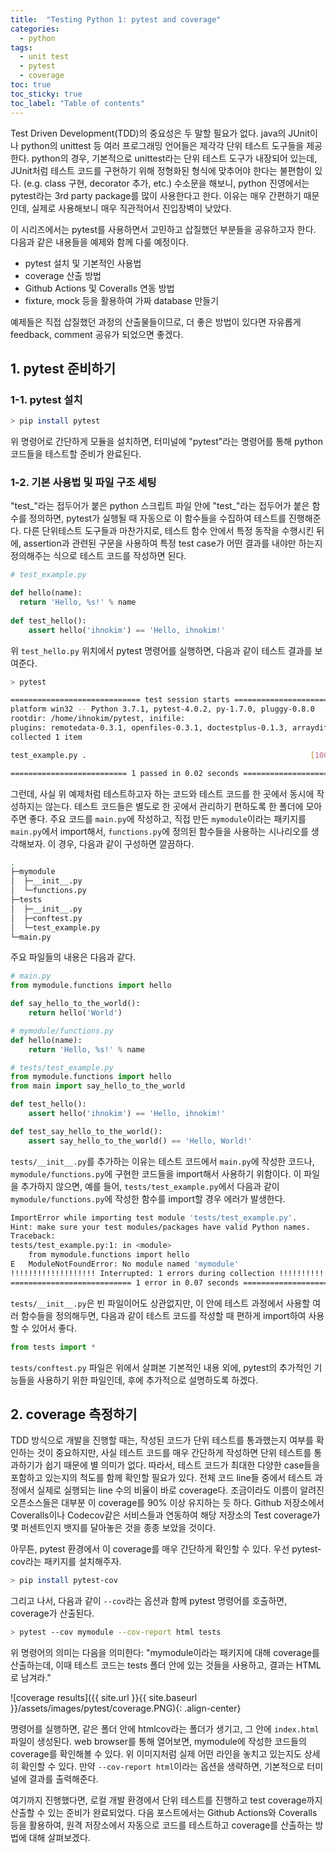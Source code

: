 ```yaml
---
title:  "Testing Python 1: pytest and coverage"
categories: 
  - python
tags:
  - unit test
  - pytest
  - coverage
toc: true
toc_sticky: true
toc_label: "Table of contents"
---
```


Test Driven Development(TDD)의 중요성은 두 말할 필요가 없다. java의 JUnit이나 python의 unittest 등 여러 프로그래밍 언어들은 제각각 단위 테스트 도구들을 제공한다.
python의 경우, 기본적으로 unittest라는 단위 테스트 도구가 내장되어 있는데, JUnit처럼 테스트 코드를 구현하기 위해 정형화된 형식에 맞추어야 한다는 불편함이 있다. (e.g. class 구현, decorator 추가, etc.)
수소문을 해보니, python 진영에서는 pytest라는 3rd party package를 많이 사용한다고 한다. 이유는 매우 간편하기 때문인데, 실제로 사용해보니 매우 직관적어서 진입장벽이 낮았다.

이 시리즈에서는 pytest를 사용하면서 고민하고 삽질했던 부분들을 공유하고자 한다. 다음과 같은 내용들을 예제와 함께 다룰 예정이다.
- pytest 설치 및 기본적인 사용법
- coverage 산출 방법
- Github Actions 및 Coveralls 연동 방법
- fixture, mock 등을 활용하여 가짜 database 만들기

예제들은 직접 삽질했던 과정의 산출물들이므로, 더 좋은 방법이 있다면 자유롭게 feedback, comment 공유가 되었으면 좋겠다.

## 1. pytest 준비하기
### 1-1. pytest 설치
``` bash
> pip install pytest
```
위 명령어로 간단하게 모듈을 설치하면, 터미널에 "pytest"라는 명령어를 통해 python 코드들을 테스트할 준비가 완료된다.

### 1-2. 기본 사용법 및 파일 구조 세팅
"test_"라는 접두어가 붙은 python 스크립트 파일 안에 "test_"라는 접두어가 붙은 함수를 정의하면, pytest가 실행될 때 자동으로 이 함수들을 수집하여 테스트를 진행해준다. 다른 단위테스트 도구들과 마찬가지로, 테스트 함수 안에서 특정 동작을 수행시킨 뒤에, assertion과 관련된 구문을 사용하여 특정 test case가 어떤 결과를 내야만 하는지 정의해주는 식으로 테스트 코드를 작성하면 된다.
``` python
# test_example.py

def hello(name):
  return 'Hello, %s!' % name
 
def test_hello():
    assert hello('ihnokim') == 'Hello, ihnokim!'
```
위 ```test_hello.py``` 위치에서 pytest 명령어를 실행하면, 다음과 같이 테스트 결과를 보여준다.
``` bash
> pytest
```
``` bash
============================= test session starts =============================
platform win32 -- Python 3.7.1, pytest-4.0.2, py-1.7.0, pluggy-0.8.0
rootdir: /home/ihnokim/pytest, inifile:
plugins: remotedata-0.3.1, openfiles-0.3.1, doctestplus-0.1.3, arraydiff-0.2
collected 1 item                                                               

test_example.py .                                                  [100%]

========================== 1 passed in 0.02 seconds ===========================
```
그런데, 사실 위 예제처럼 테스트하고자 하는 코드와 테스트 코드를 한 곳에서 동시에 작성하지는 않는다.
테스트 코드들은 별도로 한 곳에서 관리하기 편하도록 한 폴더에 모아주면 좋다.
주요 코드를 ```main.py```에 작성하고, 직접 만든 ```mymodule```이라는 패키지를 ```main.py```에서 import해서, ```functions.py```에 정의된 함수들을 사용하는 시나리오를 생각해보자.
이 경우, 다음과 같이 구성하면 깔끔하다.
``` bash
.
├─mymodule
│  ├─__init__.py
│  └─functions.py
├─tests
│  ├─__init__.py
│  ├─conftest.py
│  └─test_example.py
└─main.py
```
주요 파일들의 내용은 다음과 같다.
``` python
# main.py
from mymodule.functions import hello

def say_hello_to_the_world():
    return hello('World')
```
``` python
# mymodule/functions.py
def hello(name):
    return 'Hello, %s!' % name
```
``` python
# tests/test_example.py
from mymodule.functions import hello
from main import say_hello_to_the_world

def test_hello():
    assert hello('ihnokim') == 'Hello, ihnokim!'

def test_say_hello_to_the_world():
    assert say_hello_to_the_world() == 'Hello, World!'
```
```tests/__init__.py```를 추가하는 이유는 테스트 코드에서 ```main.py```에 작성한 코드나,
```mymodule/functions.py```에 구현한 코드들을 import해서 사용하기 위함이다.
이 파일을 추가하지 않으면, 예를 들어,
```tests/test_example.py```에서 다음과 같이 ```mymodule/functions.py```에 작성한 함수를 import할 경우 에러가 발생한다.

``` bash
ImportError while importing test module 'tests/test_example.py'.
Hint: make sure your test modules/packages have valid Python names.
Traceback:
tests/test_example.py:1: in <module>
    from mymodule.functions import hello
E   ModuleNotFoundError: No module named 'mymodule'
!!!!!!!!!!!!!!!!!!! Interrupted: 1 errors during collection !!!!!!!!!!!!!!!!!!!
=========================== 1 error in 0.07 seconds ===========================
```
```tests/__init__.py```은 빈 파일이어도 상관없지만, 이 안에 테스트 과정에서 사용할 여러 함수들을 정의해두면,
다음과 같이 테스트 코드를 작성할 때 편하게 import하여 사용할 수 있어서 좋다.
``` python
from tests import *
```
```tests/conftest.py``` 파일은 위에서 살펴본 기본적인 내용 외에, pytest의 추가적인 기능들을 사용하기 위한 파일인데, 후에 추가적으로 설명하도록 하겠다.

## 2. coverage 측정하기
TDD 방식으로 개발을 진행할 때는, 작성된 코드가 단위 테스트를 통과했는지 여부를 확인하는 것이 중요하지만,
사실 테스트 코드를 매우 간단하게 작성하면 단위 테스트를 통과하기가 쉽기 때문에 별 의미가 없다.
따라서, 테스트 코드가 최대한 다양한 case들을 포함하고 있는지의 척도를 함께 확인할 필요가 있다.
전체 코드 line들 중에서 테스트 과정에서 실제로 실행되는 line 수의 비율이 바로 coverage다.
조금이라도 이름이 알려진 오픈소스들은 대부분 이 coverage를 90% 이상 유지하는 듯 하다.
Github 저장소에서 Coveralls이나 Codecov같은 서비스들과 연동하여 해당 저장소의 Test coverage가 몇 퍼센트인지 뱃지를 달아놓은 것을 종종 보았을 것이다.

아무튼, pytest 환경에서 이 coverage를 매우 간단하게 확인할 수 있다. 우선 pytest-cov라는 패키지를 설치해주자.
``` bash
> pip install pytest-cov
```
그리고 나서, 다음과 같이 ```--cov```라는 옵션과 함께 pytest 명령어를 호출하면, coverage가 산출된다.
``` bash
> pytest --cov mymodule --cov-report html tests
```
위 명령어의 의미는 다음을 의미한다: "mymodule이라는 패키지에 대해 coverage를 산출하는데,
이때 테스트 코드는 tests 폴더 안에 있는 것들을 사용하고, 결과는 HTML로 남겨라."

![coverage results]({{ site.url }}{{ site.baseurl }}/assets/images/pytest/coverage.PNG){: .align-center}

명령어를 실행하면, 같은 폴더 안에 htmlcov라는 폴더가 생기고, 그 안에 ```index.html``` 파일이 생성된다.
web browser를 통해 열어보면, mymodule에 작성한 코드들의 coverage를 확인해볼 수 있다.
위 이미지처럼 실제 어떤 라인을 놓치고 있는지도 상세히 확인할 수 있다.
만약 ```--cov-report html```이라는 옵션을 생략하면, 기본적으로 터미널에 결과를 출력해준다.

여기까지 진행했다면, 로컬 개발 환경에서 단위 테스트를 진행하고 test coverage까지 산출할 수 있는 준비가 완료되었다.
다음 포스트에서는 Github Actions와 Coveralls 등을 활용하여,
원격 저장소에서 자동으로 코드를 테스트하고 coverage를 산출하는 방법에 대해 살펴보겠다.
